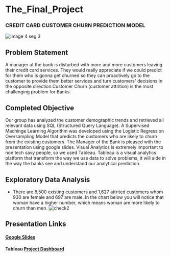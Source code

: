 # The_Final_Project
### CREDIT CARD CUSTOMER CHURN PREDICTION MODEL
![image 4 seg 3](https://user-images.githubusercontent.com/96032255/172059609-6aac6a68-9a33-4823-8399-4a2f7a999639.PNG)

## Problem Statement 
A manager at the bank is disturbed with more and more customers leaving their credit card services. They would really appreciate if we could predict for them who is gonna get churned so they can proactively go to the customer to provide them better services and turn customers' decisions in the opposite direction.Customer Churn (customer attrition) is the most challenging problem for Banks. 

## Completed Objective
Our group has analyzed the customer demographic trends and retrieved all relevant data using SQL (Structured Query Language). A Supervised Machinge Learning Algorithm was developed using the Logistic Regression Oversampling Model that predicts the customers who are likely to churn from the existing customers. The Manager of the Bank is pleased with the presentation using google slides. Visual Analytics is extremely important to non tech savy people, so we used Tableau. Tableau is a visual analytics platform that transform the way we use data to solve problems, it will aide in the way the banks see and understand our analytical prediction.


## Exploratory Data Analysis
+ There are 8,500 existing customers and 1,627 attrited customers whom 930 are female and 697 are male. In the chart below you will notice that woman have a higher number, which means woman are more likely to churn than men.
![check2](https://user-images.githubusercontent.com/96032255/172072949-8dccce22-79bd-4e1a-bb5c-0400cbdfcd9c.PNG)

## Presentation Links

#### [Google Slides](https://docs.google.com/presentation/d/1AuiycLoe2rpS4886QBwBy9vm-aU0bIaKz_qGyI95m-Q/edit?usp=sharing)
#### Tableau [Project Dashboard](https://public.tableau.com/views/Project_Dashboard_16544692745830/Dashboard1?:language=en-US&publish=yes&:display_count=n&:origin=viz_share_link)
